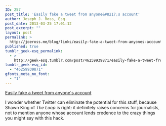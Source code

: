 ```yaml
---
ID: 257
post_title: 'Easily fake a tweet from anyone&#8217;s account'
author: Joseph J. Ross, Esq.
post_date: 2013-03-25 17:01:12
post_excerpt: ""
layout: post
permalink: >
  http://joeross.me/blog/links/easily-fake-a-tweet-from-anyones-account/
published: true
tumblr_geek-esq_permalink:
  - >
    http://geek-esq.tumblr.com/post/46259939871/easily-fake-a-tweet-from-anyones-account
tumblr_geek-esq_id:
  - "46259939871"
gfonts_meta_no_font:
  - "1"
---
```

<a href='http://www.loopinsight.com/2013/03/24/let-me-tweet-that-for-you-raises-concerns-for-journalists/?utm_source=loopinsight.com&amp;utm_medium=referral&amp;utm_campaign=Feed'>Easily fake a tweet from anyone's account</a><div class="link_description"><p>I wonder whether Twitter can eliminate the potential for this stuff, because Shawn King of <em>The Loop</em> is right: it definitely raises concerns for journalists, not to mention anyone whose account lends credence to the crazy things you might say with this hack.</p></div>